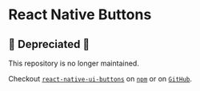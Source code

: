 # React Native Buttons

## 🚧 Depreciated 🚧

This repository is no longer maintained. 

Checkout [`react-native-ui-buttons`](https://github.com/pettiboy/react-native-ui-buttons) on [`npm`](https://www.npmjs.com/package/react-native-ui-buttons)
or on [`GitHub`](https://github.com/pettiboy/react-native-ui-buttons).
